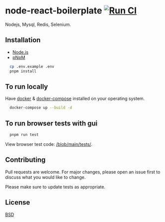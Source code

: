 # node-react-boilerplate [![Run CI](https://github.com/kkamara/node-react-boilerplate/actions/workflows/node.js.yml/badge.svg)](https://github.com/kkamara/node-react-boilerplate/actions/workflows/node.js.yml)

Nodejs, Mysql, Redis, Selenium.

## Installation

* [Node.js](https://nodejs.org/en/)
* [pNpM](https://pnpm.io/)

```bash
  cp .env.example .env
  pnpm install
```

## To run locally

Have [docker](https://docs.docker.com/engine/install/) & [docker-compose](https://docs.docker.com/compose/install/) installed on your operating system.

```bash
  docker-compose up --build -d
```

## To run browser tests with gui

```bash
  pnpm run test
```

View browser test code: [/blob/main/tests/](https://github.com/kkamara/node-react-boilerplate/blob/main/tests/).

## Contributing
Pull requests are welcome. For major changes, please open an issue first to discuss what you would like to change.

Please make sure to update tests as appropriate.

## License
[BSD](https://opensource.org/licenses/BSD-3-Clause)
